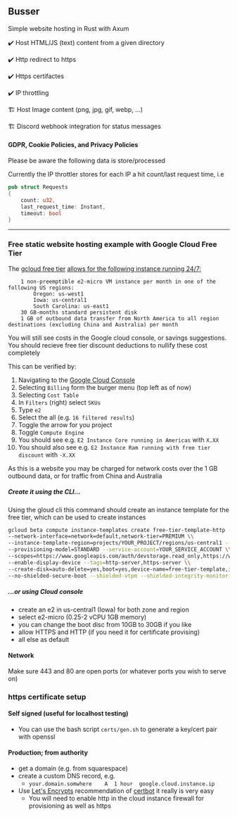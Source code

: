 ## Busser

Simple website hosting in Rust with Axum

✔️ Host HTML/JS (text) content from a given directory 

✔️ Http redirect to https

✔️ Https certifactes

✔️ IP throttling

🏗️ Host Image content (png, jpg, gif, webp, ...)

🏗️ Discord webhook integration for status messages

#### GDPR, Cookie Policies, and Privacy Policies

Please be aware the following data is store/processed

Currently the IP throttler stores for each IP a hit count/last request time, i.e

```rust
pub struct Requests
{
    count: u32,
    last_request_time: Instant,
    timeout: bool
}
```
____

### Free static website hosting example with Google Cloud Free Tier

The [gcloud free tier](https://cloud.google.com/free?hl=en) [allows for the following instance running 24/7:](https://cloud.google.com/free/docs/free-cloud-features#compute)

```
    1 non-preemptible e2-micro VM instance per month in one of the following US regions:
        Oregon: us-west1
        Iowa: us-central1
        South Carolina: us-east1
    30 GB-months standard persistent disk
    1 GB of outbound data transfer from North America to all region destinations (excluding China and Australia) per month

```

You will still see costs in the Google cloud console, or savings suggestions. You should recieve free tier discount deductions to nullify these cost completely

This can be verified by:

1. Navigating to the [Google Cloud Console](https://console.cloud.google.com)
2. Selecting ```Billing``` form the burger menu (top left as of now)
3. Selecting ```Cost Table```
4. In ```Filters``` (right) select ```SKUs```
5. Type ```e2```
6. Select the all (e.g. ```16 filtered results```)
7. Toggle the arrow for you project
8. Toggle ```Compute Engine```
9. You should see e.g. ```E2 Instance Core running in Americas``` with ```X.XX```
10. You should also see e.g.  ```E2 Instance Ram running with free tier discount``` with ```-X.XX```

As this is a website you may be charged for network costs over the 1 GB outbound data, or for traffic from China and Australia

##### Create it using the CLI...

Using the gloud cli this command should create an instance template for the free tier, which can be used to create instances

```bash
gcloud beta compute instance-templates create free-tier-template-http --project=YOUR_PROJECT --machine-type=e2-micro \\
--network-interface=network=default,network-tier=PREMIUM \\
--instance-template-region=projects/YOUR_PROJECT/regions/us-central1 --maintenance-policy=MIGRATE \\
--provisioning-model=STANDARD --service-account=YOUR_SERVICE_ACCOUNT \\
--scopes=https://www.googleapis.com/auth/devstorage.read_only,https://www.googleapis.com/auth/logging.write,https://www.googleapis.com/auth/monitoring.write,https://www.googleapis.com/auth/servicecontrol,https://www.googleapis.com/auth/service.management.readonly,https://www.googleapis.com/auth/trace.append \\
--enable-display-device --tags=http-server,https-server \\
--create-disk=auto-delete=yes,boot=yes,device-name=free-tier-template,image=projects/debian-cloud/global/images/debian-11-bullseye-v20220719,mode=rw,size=30,type=pd-standard 
--no-shielded-secure-boot --shielded-vtpm --shielded-integrity-monitoring --reservation-affinity=any
```

##### ...or using Cloud console

- create an e2 in us-central1 (Iowa) for both zone and region
- select e2-micro (0.25-2 vCPU 1GB memory)
- you can change the boot disc from 10GB to 30GB if you like
- allow HTTPS and HTTP (if you need it for certificate provising)
- all else as default

#### Network

Make sure 443 and 80 are open ports (or whatever ports you wish to serve on)

### https certificate setup

#### Self signed (useful for localhost testing)

- You can use the bash script ```certs/gen.sh``` to generate a key/cert pair with openssl

#### Production; from authority

- get a domain (e.g. from squarespace)
- create a custom DNS record, e.g.
    - ```your.domain.somwhere    A	1 hour	google.cloud.instance.ip ```
- Use [Let's Encrypts](https://letsencrypt.org/) recommendation of [certbot](https://certbot.eff.org/) it really is very easy
    - You will need to enable http in the cloud instance firewall for provisioning as well as https
